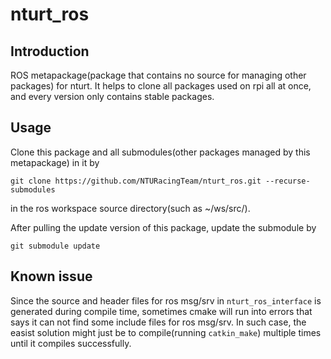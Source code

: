 # nturt_ros

## Introduction

ROS metapackage(package that contains no source for managing other packages) for nturt. It helps to clone all packages used on rpi all at once, and every version only contains stable packages.

## Usage

Clone this package and all submodules(other packages managed by this metapackage) in it by

```bash=
git clone https://github.com/NTURacingTeam/nturt_ros.git --recurse-submodules
```

in the ros workspace source directory(such as ~/ws/src/).

After pulling the update version of this package, update the submodule by

```bash=
git submodule update
```

## Known issue

Since the source and header files for ros msg/srv in `nturt_ros_interface` is generated during compile time, sometimes cmake will run into errors that says it can not find some include files for ros msg/srv. In such case, the easist solution might just be to compile(running `catkin_make`) multiple times until it compiles successfully.
